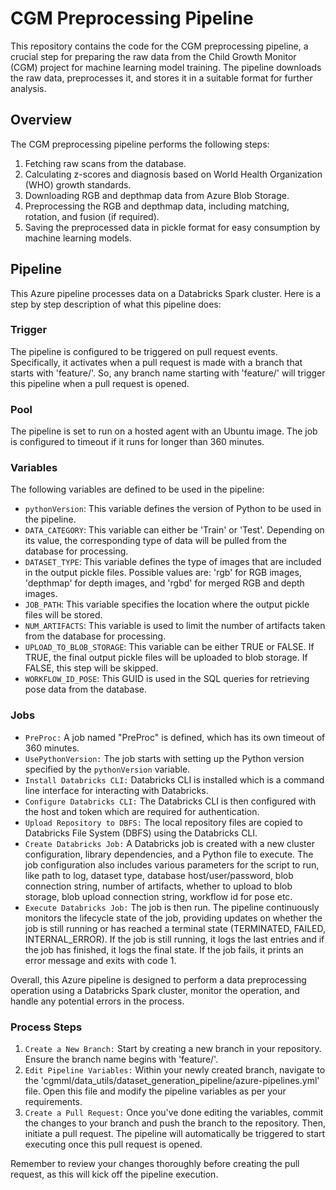 # CGM Preprocessing Pipeline
This repository contains the code for the CGM preprocessing pipeline, a crucial step for preparing the raw data from the Child Growth Monitor (CGM) project for machine learning model training. The pipeline downloads the raw data, preprocesses it, and stores it in a suitable format for further analysis.

## Overview
The CGM preprocessing pipeline performs the following steps:

1. Fetching raw scans from the database.
2. Calculating z-scores and diagnosis based on World Health Organization (WHO) growth standards.
3. Downloading RGB and depthmap data from Azure Blob Storage.
4. Preprocessing the RGB and depthmap data, including matching, rotation, and fusion (if required).
5. Saving the preprocessed data in pickle format for easy consumption by machine learning models.

## Pipeline
This Azure pipeline  processes data on a Databricks Spark cluster. Here is a step by step description of what this pipeline does:

### Trigger
The pipeline is configured to be triggered on pull request events. Specifically, it activates when a pull request is made with a branch that starts with 'feature/'. So, any branch name starting with 'feature/' will trigger this pipeline when a pull request is opened.

### Pool 
The pipeline is set to run on a hosted agent with an Ubuntu image. The job is configured to timeout if it runs for longer than 360 minutes.

### Variables
The following variables are defined to be used in the pipeline:

- `pythonVersion`: This variable defines the version of Python to be used in the pipeline.
- `DATA_CATEGORY`: This variable can either be 'Train' or 'Test'. Depending on its value, the corresponding type of data will be pulled from the database for processing.
- `DATASET_TYPE`: This variable defines the type of images that are included in the output pickle files. Possible values are: 'rgb' for RGB images, 'depthmap' for depth images, and 'rgbd' for merged RGB and depth images.
- `JOB_PATH`: This variable specifies the location where the output pickle files will be stored.
- `NUM_ARTIFACTS`: This variable is used to limit the number of artifacts taken from the database for processing.
- `UPLOAD_TO_BLOB_STORAGE`: This variable can be either TRUE or FALSE. If TRUE, the final output pickle files will be uploaded to blob storage. If FALSE, this step will be skipped.
- `WORKFLOW_ID_POSE`: This GUID is used in the SQL queries for retrieving pose data from the database.

### Jobs
- `PreProc:` A job named "PreProc" is defined, which has its own timeout of 360 minutes.
- `UsePythonVersion:` The job starts with setting up the Python version specified by the `pythonVersion` variable.
- `Install Databricks CLI:` Databricks CLI is installed which is a command line interface for interacting with Databricks.
- `Configure Databricks CLI:` The Databricks CLI is then configured with the host and token which are required for authentication.
- `Upload Repository to DBFS:` The local repository files are copied to Databricks File System (DBFS) using the Databricks CLI.
- `Create Databricks Job:` A Databricks job is created with a new cluster configuration, library dependencies, and a Python file to execute. The job configuration also includes various parameters for the script to run, like path to log, dataset type, database host/user/password, blob connection string, number of artifacts, whether to upload to blob storage, blob upload connection string, workflow id for pose etc.
- `Execute Databricks Job:` The job is then run. The pipeline continuously monitors the lifecycle state of the job, providing updates on whether the job is still running or has reached a terminal state (TERMINATED, FAILED, INTERNAL_ERROR). If the job is still running, it logs the last entries and if the job has finished, it logs the final state. If the job fails, it prints an error message and exits with code 1.

Overall, this Azure pipeline is designed to perform a data preprocessing operation using a Databricks Spark cluster, monitor the operation, and handle any potential errors in the process.

### Process Steps
1. `Create a New Branch:` Start by creating a new branch in your repository. Ensure the branch name begins with 'feature/'.
2. `Edit Pipeline Variables:` Within your newly created branch, navigate to the 'cgmml/data_utils/dataset_generation_pipeline/azure-pipelines.yml' file. Open this file and modify the pipeline variables as per your requirements.
3. `Create a Pull Request:` Once you've done editing the variables, commit the changes to your branch and push the branch to the repository. Then, initiate a pull request. The pipeline will automatically be triggered to start executing once this pull request is opened.

Remember to review your changes thoroughly before creating the pull request, as this will kick off the pipeline execution.